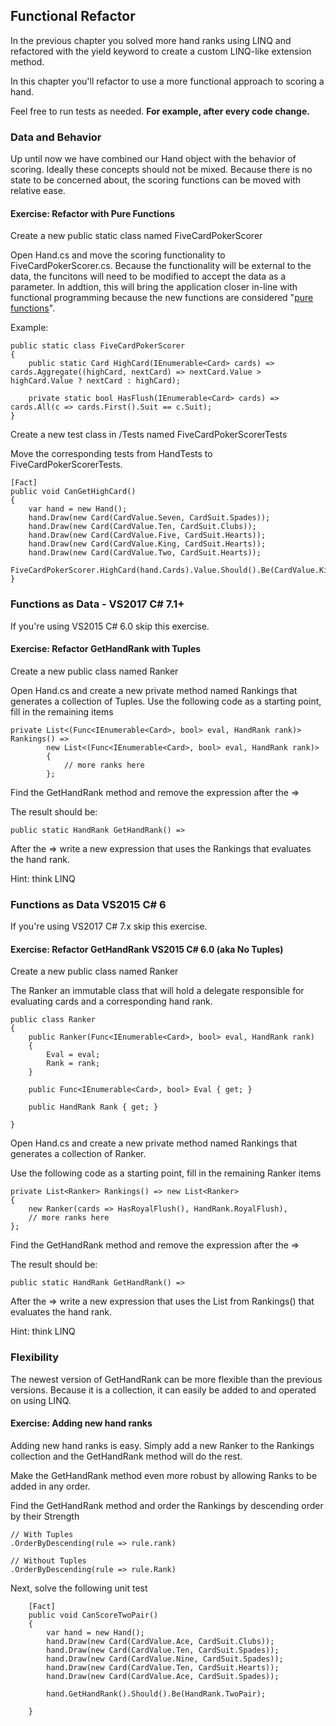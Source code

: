 ## Functional Refactor

In the previous chapter you solved more hand ranks using LINQ and refactored with the yield keyword to create a custom LINQ-like extension method.

In this chapter you'll refactor to use a more functional approach to scoring a hand.

Feel free to run tests as needed. **For example, after every code change.**

### Data and Behavior 

Up until now we have combined our Hand object with the behavior of scoring. Ideally these concepts should not be mixed. Because there is no state to be concerned about, the scoring functions can be moved with relative ease.

<h4 class="exercise-start">
    <b>Exercise</b>: Refactor with Pure Functions
</h4>

Create a new public static class named FiveCardPokerScorer

Open Hand.cs and move the scoring functionality to FiveCardPokerScorer.cs. Because the functionality will be external to the data, the funcitons will need to be modified to accept the data as a parameter. In addtion, this will bring the application closer in-line with functional programming because the new functions are considered "[pure functions](https://en.wikipedia.org/wiki/Pure_function)".

Example:
```
public static class FiveCardPokerScorer
{
    public static Card HighCard(IEnumerable<Card> cards) => cards.Aggregate((highCard, nextCard) => nextCard.Value > highCard.Value ? nextCard : highCard);

    private static bool HasFlush(IEnumerable<Card> cards) => cards.All(c => cards.First().Suit == c.Suit);
}
```

Create a new test class in /Tests named FiveCardPokerScorerTests

Move the corresponding tests from HandTests to FiveCardPokerScorerTests.

```
[Fact]
public void CanGetHighCard()
{
    var hand = new Hand();
    hand.Draw(new Card(CardValue.Seven, CardSuit.Spades));
    hand.Draw(new Card(CardValue.Ten, CardSuit.Clubs));
    hand.Draw(new Card(CardValue.Five, CardSuit.Hearts));
    hand.Draw(new Card(CardValue.King, CardSuit.Hearts));
    hand.Draw(new Card(CardValue.Two, CardSuit.Hearts));
    FiveCardPokerScorer.HighCard(hand.Cards).Value.Should().Be(CardValue.King);
}
```

### Functions as Data - VS2017 C# 7.1+

<div class="exercise-end"></div>

If you're using VS2015 C# 6.0 skip this exercise.

<h4 class="exercise-start">
    <b>Exercise</b>: Refactor GetHandRank with Tuples
</h4>

Create a new public class named Ranker

Open Hand.cs and create a new private method named Rankings that generates a collection of Tuples. Use the following code as a starting point, fill in the remaining items

    private List<(Func<IEnumerable<Card>, bool> eval, HandRank rank)> Rankings() =>
            new List<(Func<IEnumerable<Card>, bool> eval, HandRank rank)>
            {
                // more ranks here
            };

Find the GetHandRank method and remove the expression after the =>

The result should be:

    public static HandRank GetHandRank() =>

After the => write a new expression that uses the Rankings that evaluates the hand rank.

Hint: think LINQ

<div class="exercise-end"></div>

### Functions as Data VS2015 C# 6

If you're using VS2017 C# 7.x skip this exercise.

<h4 class="exercise-start">
    <b>Exercise</b>: Refactor GetHandRank VS2015 C# 6.0 (aka No Tuples)
</h4>

Create a new public class named Ranker

The Ranker an immutable class that will hold a delegate responsible for evaluating cards and a corresponding hand rank.

    public class Ranker
    {
        public Ranker(Func<IEnumerable<Card>, bool> eval, HandRank rank)
        {
            Eval = eval;
            Rank = rank;
        }

        public Func<IEnumerable<Card>, bool> Eval { get; }

        public HandRank Rank { get; }

    }

Open Hand.cs and create a new private method named Rankings that generates a collection of Ranker.

Use the following code as a starting point, fill in the remaining Ranker items

    private List<Ranker> Rankings() => new List<Ranker>
    {
        new Ranker(cards => HasRoyalFlush(), HandRank.RoyalFlush),
        // more ranks here
    };

Find the GetHandRank method and remove the expression after the =>

The result should be:

    public static HandRank GetHandRank() =>

After the => write a new expression that uses the List<Ranker> from Rankings() that evaluates the hand rank.

Hint: think LINQ

<div class="exercise-end"></div>

### Flexibility

The newest version of GetHandRank can be more flexible than the previous versions. Because it is a collection, it can easily be added to and operated on using LINQ.

<h4 class="exercise-start">
    <b>Exercise</b>: Adding new hand ranks
</h4>

Adding new hand ranks is easy. Simply add a new Ranker to the Rankings collection and the GetHandRank method will do the rest.

Make the GetHandRank method even more robust by allowing Ranks to be added in any order.

Find the GetHandRank method and order the Rankings by descending order by their Strength

    // With Tuples
    .OrderByDescending(rule => rule.rank)

    // Without Tuples
    .OrderByDescending(rule => rule.Rank)

Next, solve the following unit test

        [Fact]
        public void CanScoreTwoPair()
        {
            var hand = new Hand();
            hand.Draw(new Card(CardValue.Ace, CardSuit.Clubs));
            hand.Draw(new Card(CardValue.Ten, CardSuit.Spades));
            hand.Draw(new Card(CardValue.Nine, CardSuit.Spades));
            hand.Draw(new Card(CardValue.Ten, CardSuit.Hearts));
            hand.Draw(new Card(CardValue.Ace, CardSuit.Spades));

            hand.GetHandRank().Should().Be(HandRank.TwoPair);

        }

<div class="exercise-end"></div>
